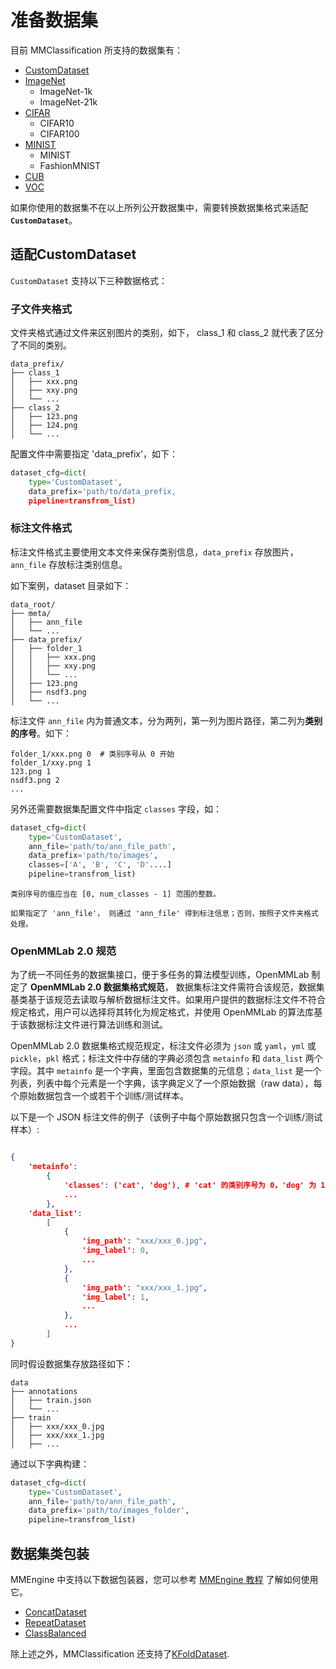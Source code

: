 # 准备数据集

目前 MMClassification 所支持的数据集有：

- [CustomDataset](https://mmclassification.readthedocs.io/zh_CN/1.x/api/datasets.html#custom-dataset)
- [ImageNet](https://mmclassification.readthedocs.io/zh_CN/1.x/api/datasets.html#imagenet)
  - ImageNet-1k
  - ImageNet-21k
- [CIFAR](https://mmclassification.readthedocs.io/zh_CN/1.x/api/datasets.html#cifar)
  - CIFAR10
  - CIFAR100
- [MINIST](https://mmclassification.readthedocs.io/zh_CN/1.x/api/datasets.html#mnist)
  - MINIST
  - FashionMNIST
- [CUB](https://mmclassification.readthedocs.io/zh_CN/1.x/api/datasets.html#cub)
- [VOC](https://mmclassification.readthedocs.io/zh_CN/1.x/api/datasets.html#voc)

如果你使用的数据集不在以上所列公开数据集中，需要转换数据集格式来适配 **`CustomDataset`**。

## 适配CustomDataset

`CustomDataset` 支持以下三种数据格式：

### 子文件夹格式

文件夹格式通过文件来区别图片的类别，如下， class_1 和 class_2 就代表了区分了不同的类别。

```text
data_prefix/
├── class_1
│   ├── xxx.png
│   ├── xxy.png
│   └── ...
├── class_2
│   ├── 123.png
│   ├── 124.png
│   └── ...
```

配置文件中需要指定 'data_prefix'，如下：

```python
dataset_cfg=dict(
    type='CustomDataset',
    data_prefix='path/to/data_prefix,
    pipeline=transfrom_list)
```

### 标注文件格式

标注文件格式主要使用文本文件来保存类别信息，`data_prefix` 存放图片，`ann_file` 存放标注类别信息。

如下案例，dataset 目录如下：

```text
data_root/
├── meta/
│   ├── ann_file
│   └── ...
├── data_prefix/
│   ├── folder_1
│   │   ├── xxx.png
│   │   ├── xxy.png
│   │   └── ...
│   ├── 123.png
│   ├── nsdf3.png
│   └── ...
```

标注文件 `ann_file` 内为普通文本，分为两列，第一列为图片路径，第二列为**类别的序号**。如下：

```text
folder_1/xxx.png 0  # 类别序号从 0 开始
folder_1/xxy.png 1
123.png 1
nsdf3.png 2
...
```

另外还需要数据集配置文件中指定 `classes` 字段，如：

```python
dataset_cfg=dict(
    type='CustomDataset',
    ann_file='path/to/ann_file_path',
    data_prefix='path/to/images',
    classes=['A', 'B', 'C', 'D'....]
    pipeline=transfrom_list)
```

```{note}
类别序号的值应当在 [0, num_classes - 1] 范围的整数。
```

```{note}
如果指定了 'ann_file'， 则通过 'ann_file' 得到标注信息；否则，按照子文件夹格式处理。
```

### OpenMMLab 2.0 规范

为了统一不同任务的数据集接口，便于多任务的算法模型训练，OpenMMLab 制定了 **OpenMMLab 2.0 数据集格式规范**， 数据集标注文件需符合该规范，数据集基类基于该规范去读取与解析数据标注文件。如果用户提供的数据标注文件不符合规定格式，用户可以选择将其转化为规定格式，并使用 OpenMMLab 的算法库基于该数据标注文件进行算法训练和测试。

OpenMMLab 2.0 数据集格式规范规定，标注文件必须为 `json` 或 `yaml`，`yml` 或 `pickle`，`pkl` 格式；标注文件中存储的字典必须包含 `metainfo` 和 `data_list` 两个字段。其中 `metainfo` 是一个字典，里面包含数据集的元信息；`data_list` 是一个列表，列表中每个元素是一个字典，该字典定义了一个原始数据（raw data），每个原始数据包含一个或若干个训练/测试样本。

以下是一个 JSON 标注文件的例子（该例子中每个原始数据只包含一个训练/测试样本）:

```json

{
    'metainfo':
        {
            'classes': ('cat', 'dog'), # 'cat' 的类别序号为 0，'dog' 为 1。
            ...
        },
    'data_list':
        [
            {
                'img_path': "xxx/xxx_0.jpg",
                'img_label': 0,
                ...
            },
            {
                'img_path': "xxx/xxx_1.jpg",
                'img_label': 1,
                ...
            },
            ...
        ]
}
```

同时假设数据集存放路径如下：

```text
data
├── annotations
│   ├── train.json
│   └── ...
├── train
│   ├── xxx/xxx_0.jpg
│   ├── xxx/xxx_1.jpg
│   ├── ...
```

通过以下字典构建：

```python
dataset_cfg=dict(
    type='CustomDataset',
    ann_file='path/to/ann_file_path',
    data_prefix='path/to/images_folder',
    pipeline=transfrom_list)
```

## 数据集类包装

MMEngine 中支持以下数据包装器，您可以参考 [MMEngine 教程](TODO:) 了解如何使用它。

- [ConcatDataset](https://github.com/open-mmlab/mmengine/blob/main/docs/zh_cn/tutorials/basedataset.md#concatdataset)
- [RepeatDataset](https://github.com/open-mmlab/mmengine/blob/main/docs/zh_cn/tutorials/basedataset.md#repeatdataset)
- [ClassBalanced](https://github.com/open-mmlab/mmengine/blob/main/docs/zh_cn/tutorials/basedataset.md#classbalanceddataset)

除上述之外，MMClassification 还支持了[KFoldDataset](https://mmclassification.readthedocs.io/zh_CN/1.x/api/datasets.html#kfoldfataset).
